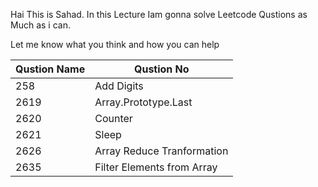

Hai This is Sahad. In this Lecture Iam gonna solve Leetcode Qustions as Much as i can.
 
Let me know what you think and how you can help


| Qustion Name  | Qustion No                                  |
| ------------- | -------------                               |
| 258           | Add Digits                                  |
| 2619          | Array.Prototype.Last                        |
| 2620          | Counter                                     |
| 2621          | Sleep                          |
| 2626          | Array Reduce Tranformation                  |
| 2635          | Filter Elements from Array                  |